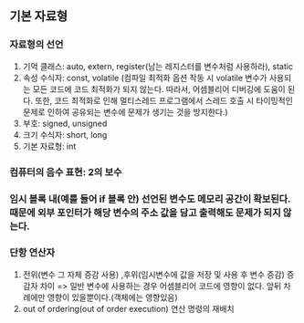 ## 기본 자료형
### 자료형의 선언
1. 기억 클래스: auto, extern, register(남는 레지스터를 변수처럼 사용하라), static
2. 속성 수식자: const, volatile (컴파일 최적화 옵션 작동 시 volatile 변수가 사용되는 모든 코드에 코드 최적화가 되지 않는다. 따라서, 어셈블리어 디버깅에 도움이 된다. 또한, 코드 최적화로 인해 멀티스레드 프로그램에서 스레드 호출 시 타이밍적인 문제로 인하여 공유되는 변수에 문제가 생기는 것을 방지한다.)
3. 부호: signed, unsigned
4. 크기 수식자: short, long
5. 기본 자료형: int
	
### 컴퓨터의 음수 표현: 2의 보수

### 임시 블록 내(예를 들어 if 블록 안) 선언된 변수도 메모리 공간이 확보된다. 때문에 외부 포인터가 해당 변수의 주소 값을 담고 출력해도 문제가 되지 않는다.

### 단항 연산자
1. 전위(변수 그 자체 증감 사용) ,후위(임시변수에 값을 저장 및 사용 후 변수 증감) 증감자 차이 => 일반 변수에 사용하는 경우 어셈블리어 코드에 영향이 없다. 앞뒤 차례에만 영향이 있을뿐이다.(객체에는 영향있음)
2. out of ordering(out of order execution) 연산 명령의 재배치
